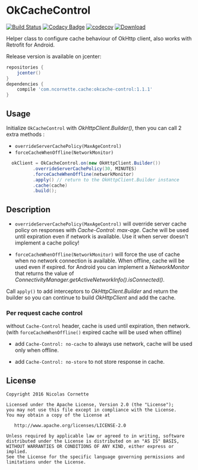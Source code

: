 # OkCacheControl

[![Build Status](https://travis-ci.org/ncornette/OkCacheControl.svg?branch=master)](https://travis-ci.org/ncornette/OkCacheControl)
[![Codacy Badge](https://api.codacy.com/project/badge/Grade/b566a6e4564e4393b78b7b4b36a70452)](https://www.codacy.com/app/nicolas-cornette/OkCacheControl?utm_source=github.com&amp;utm_medium=referral&amp;utm_content=ncornette/OkCacheControl&amp;utm_campaign=Badge_Grade)
[![codecov](https://codecov.io/gh/ncornette/OkCacheControl/branch/master/graph/badge.svg)](https://codecov.io/gh/ncornette/OkCacheControl)
[ ![Download](https://api.bintray.com/packages/ncornette/maven/okcache-control/images/download.svg) ](https://bintray.com/ncornette/maven/okcache-control/_latestVersion)

Helper class to configure cache behaviour of OkHttp client, also works 
with Retrofit for Android.

Release version is available on jcenter: 
```groovy
repositories {
    jcenter()
}
dependencies {
    compile 'com.ncornette.cache:okcache-control:1.1.1'
}
```

## Usage

Initialize `OkCacheControl` with *OkHttpClient.Builder()*, then you can 
call 2 extra methods : 

 - `overrideServerCachePolicy(MaxAgeControl)`
 - `forceCacheWhenOffline(NetworkMonitor)` 

```java
  okClient = OkCacheControl.on(new OkHttpClient.Builder())
          .overrideServerCachePolicy(30, MINUTES)
          .forceCacheWhenOffline(networkMonitor)
          .apply() // return to the OkHttpClient.Builder instance
          .cache(cache)
          .build();

```

## Description


 - `overrideServerCachePolicy(MaxAgeControl)` will override server cache policy
 on responses with *Cache-Control: max-age*. Cache will be used until expiration 
 even if network is available. Use it when server doesn't implement a cache policy!
 
 - `forceCacheWhenOffline(NetworkMonitor)` will force the use of cache when 
 no network connection is available. When offline, cache will be used even 
 if expired. for Android you can implement a *NetworkMonitor* that returns 
 the value of *ConnectivityManager.getActiveNetworkInfo().isConnected()*.

Call `apply()` to add interceptors to *OkHttpClient.Builder* and return the 
builder so you can continue to build *OkHttpClient* and add the cache.

### Per request cache control 

without `Cache-Control` header, cache is used until expiration, then network. 
(with `forceCacheWhenOffline()` expired cache will be used when offline)

- add `Cache-Control: no-cache` to always use network, cache will be used 
only when offline.

- add `Cache-Control: no-store` to not store response in cache.

## License

    Copyright 2016 Nicolas Cornette

    Licensed under the Apache License, Version 2.0 (the "License");
    you may not use this file except in compliance with the License.
    You may obtain a copy of the License at

       http://www.apache.org/licenses/LICENSE-2.0

    Unless required by applicable law or agreed to in writing, software
    distributed under the License is distributed on an "AS IS" BASIS,
    WITHOUT WARRANTIES OR CONDITIONS OF ANY KIND, either express or implied.
    See the License for the specific language governing permissions and
    limitations under the License.
